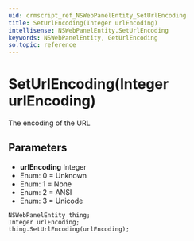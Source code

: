 ```yaml
---
uid: crmscript_ref_NSWebPanelEntity_SetUrlEncoding
title: SetUrlEncoding(Integer urlEncoding)
intellisense: NSWebPanelEntity.SetUrlEncoding
keywords: NSWebPanelEntity, GetUrlEncoding
so.topic: reference
---
```


# SetUrlEncoding(Integer urlEncoding)

The encoding of the URL

## Parameters

* **urlEncoding** Integer
* Enum: 0 = Unknown
* Enum: 1 = None
* Enum: 2 = ANSI
* Enum: 3 = Unicode

```crmscript
NSWebPanelEntity thing;
Integer urlEncoding;
thing.SetUrlEncoding(urlEncoding);
```

